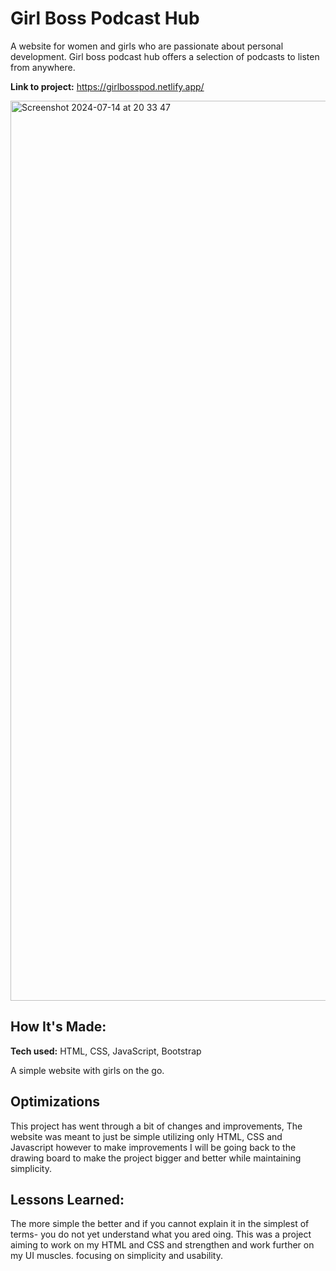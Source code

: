 # Girl Boss Podcast Hub
A website for women and girls who are passionate about personal development. Girl boss podcast hub offers a selection of podcasts to listen from anywhere. 

**Link to project:**   https://girlbosspod.netlify.app/


<img width="1440" alt="Screenshot 2024-07-14 at 20 33 47" src="https://github.com/user-attachments/assets/0d092ef9-63d6-4eac-bbab-6c8b89d927a1">




## How It's Made:

**Tech used:** HTML, CSS, JavaScript, Bootstrap

A simple website with girls on the go. 
## Optimizations
This project has went through a bit of changes and improvements, The website was meant to just be simple utilizing only HTML, CSS and Javascript however to make improvements I will be going back to the drawing board to make the project bigger and better while maintaining simplicity.

## Lessons Learned:

The more simple the better and if you cannot explain it in the simplest of terms- you do not yet understand what you ared oing. This was a project aiming to work on my HTML and CSS and strengthen and work further on  my UI muscles. focusing on simplicity and usability.


